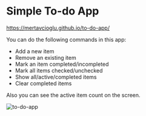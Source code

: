 # Simple To-do App

https://mertavcioglu.github.io/to-do-app/

You can do the following commands in this app:

- Add a new item
- Remove an existing item
- Mark an item completed/incompleted
- Mark all items checked/unchecked
- Show all/active/completed items
- Clear completed items

Also you can see the active item count on the screen.

![to-do-app](https://i.ibb.co/xMFRGW3/todoapp.png)
